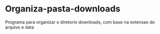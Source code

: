# Organiza-pasta-downloads
Programa para organizar o diretorio downloads, com base na extensao do arquivo e data
